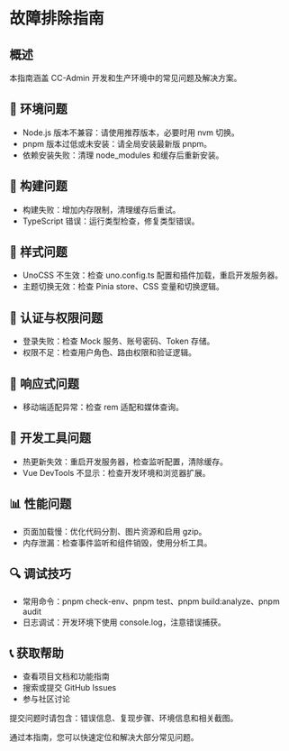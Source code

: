 <!--
  @copyright Copyright (c) 2025 chichuang
  @license MIT
  @description CC-Admin 企业级后台管理框架 - troubleshooting-guide
  本文件为 chichuang 原创，禁止擅自删除署名或用于商业用途。
-->

# 故障排除指南

## 概述

本指南涵盖 CC-Admin 开发和生产环境中的常见问题及解决方案。

## 🚀 环境问题

- Node.js 版本不兼容：请使用推荐版本，必要时用 nvm 切换。
- pnpm 版本过低或未安装：请全局安装最新版 pnpm。
- 依赖安装失败：清理 node_modules 和缓存后重新安装。

## 🔧 构建问题

- 构建失败：增加内存限制，清理缓存后重试。
- TypeScript 错误：运行类型检查，修复类型错误。

## 🎨 样式问题

- UnoCSS 不生效：检查 uno.config.ts 配置和插件加载，重启开发服务器。
- 主题切换无效：检查 Pinia store、CSS 变量和切换逻辑。

## 🔐 认证与权限问题

- 登录失败：检查 Mock 服务、账号密码、Token 存储。
- 权限不足：检查用户角色、路由权限和验证逻辑。

## 📱 响应式问题

- 移动端适配异常：检查 rem 适配和媒体查询。

## 🔧 开发工具问题

- 热更新失效：重启开发服务器，检查监听配置，清除缓存。
- Vue DevTools 不显示：检查开发环境和浏览器扩展。

## 📊 性能问题

- 页面加载慢：优化代码分割、图片资源和启用 gzip。
- 内存泄漏：检查事件监听和组件销毁，使用分析工具。

## 🔍 调试技巧

- 常用命令：pnpm check-env、pnpm test、pnpm build:analyze、pnpm audit
- 日志调试：开发环境下使用 console.log，注意错误捕获。

## 📞 获取帮助

- 查看项目文档和功能指南
- 搜索或提交 GitHub Issues
- 参与社区讨论

提交问题时请包含：错误信息、复现步骤、环境信息和相关截图。

通过本指南，您可以快速定位和解决大部分常见问题。
